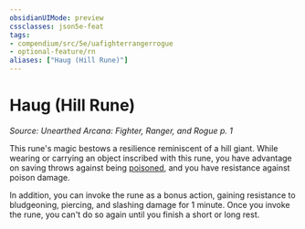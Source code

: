 ```yaml
---
obsidianUIMode: preview
cssclasses: json5e-feat
tags:
- compendium/src/5e/uafighterrangerrogue
- optional-feature/rn
aliases: ["Haug (Hill Rune)"]
---
```

# Haug (Hill Rune)
*Source: Unearthed Arcana: Fighter, Ranger, and Rogue p. 1*  

This rune's magic bestows a resilience reminiscent of a hill giant. While wearing or carrying an object inscribed with this rune, you have advantage on saving throws against being [poisoned](/Systems/5e/rules/conditions.md#poisoned), and you have resistance against poison damage.

In addition, you can invoke the rune as a bonus action, gaining resistance to bludgeoning, piercing, and slashing damage for 1 minute. Once you invoke the rune, you can't do so again until you finish a short or long rest.